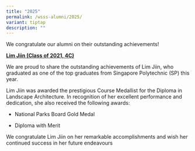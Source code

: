 ```yaml
---
title: "2025"
permalink: /wsss-alumni/2025/
variant: tiptap
description: ""
---
```

<p>We congratulate our alumni on their outstanding achievements!</p>
<p><strong><u>Lim Jiin (Class of 2021, 4C)</u></strong>&nbsp;</p>
<p>We are proud to share the outstanding achievements of Lim Jiin, who graduated
as one of the top graduates from Singapore Polytechnic (SP) this year.&nbsp;</p>
<p>Lim Jiin was awarded the prestigious Course Medallist for the Diploma
in Landscape Architecture. In recognition of her excellent performance
and dedication, she also received the following awards:&nbsp;</p>
<ul data-tight="true" class="tight">
<li>
<p>National Parks Board Gold Medal</p>
</li>
<li>
<p>Diploma with Merit&nbsp;</p>
</li>
</ul>
<p>We congratulate Lim Jiin on her remarkable accomplishments and wish her
continued success in her future endeavours</p>